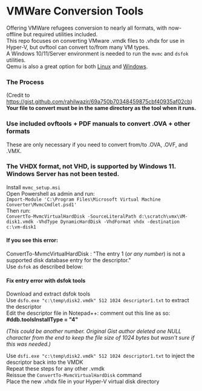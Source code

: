 # VMWare Conversion Tools
Offering VMWare refugees conversion to nearly all formats, with now-offline but required utilities included.   
This repo focuses on converting VMware .vmdk files to .vhdx for use in Hyper-V, but ovftool can convert to/from many VM types.  
A Windows 10/11/Server environment is needed to run the `mvmc` and `dsfok` utilities.  
Qemu is also a great option for both [Linux](https://www.qemu.org/docs/master/about/build-platforms.html) and [Windows](https://cloudbase.it/qemu-img-windows).    

### The Process  
(Credit to <https://gist.github.com/rahilwazir/69a750b70348459875cbf40935af02cb>)   
**Your file to convert must be in the same directory as the tool when it runs.**  

### Use included ovftools + PDF manuals to convert .OVA + other formats  
These are only necessary if you need to convert from/to .OVA, .OVF, and .VMX.  

### The VHDX format, not VHD, is supported by Windows 11. Windows Server has not been tested.
Install `mvmc_setup.msi`    
Open Powershell as admin and run:  
`Import-Module 'C:\Program Files\Microsoft Virtual Machine Converter\MvmcCmdlet.psd1'`  
Then run:   
`ConvertTo-MvmcVirtualHardDisk -SourceLiteralPath d:\scratch\vmx\VM-disk1.vmdk -VhdType DynamicHardDisk -VhdFormat vhdx -destination c:\vm-disk1`  

#### If you see this error: 
ConvertTo-MvmcVirtualHardDisk : "The entry 1 (_or any number_) is not a supported disk database entry for the descriptor."  
Use `dsfok` as described below:  

#### Fix entry <number> error with dsfok tools  
Download and extract dsfok tools  
Use `dsfo.exe "c:\temp\disk2.vmdk" 512 1024 descriptor1.txt` to extract the descriptor  
Edit the descriptor file in Notepad++: comment out this line as so: **#ddb.toolsInstallType = "4"**  

_(This could be another number. Original Gist author deleted one NULL character from the end to keep the file size of 1024 bytes but wasn't sure if this was needed.)_

Use `dsfi.exe "c:\temp\disk2.vmdk" 512 1024 descriptor1.txt` to inject the descriptor back into the VMDK  
Repeat these steps for any other .vmdk  
Reissue the `ConvertTo-MvmcVirtualHardDisk` command  
Place the new .vhdx file in your Hyper-V virtual disk directory  


